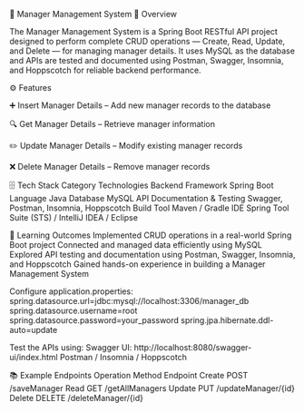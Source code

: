 🌟 Manager Management System
🧩 Overview

The Manager Management System is a Spring Boot RESTful API project designed to perform complete CRUD operations — Create, Read, Update, and Delete — for managing manager details.
It uses MySQL as the database and APIs are tested and documented using Postman, Swagger, Insomnia, and Hoppscotch for reliable backend performance.

⚙️ Features

➕ Insert Manager Details – Add new manager records to the database

🔍 Get Manager Details – Retrieve manager information

✏️ Update Manager Details – Modify existing manager records

❌ Delete Manager Details – Remove manager records

🗄️ Tech Stack
Category	Technologies
Backend Framework	Spring Boot
Language	Java
Database	MySQL
API Documentation & Testing	Swagger, Postman, Insomnia, Hoppscotch
Build Tool	Maven / Gradle
IDE	Spring Tool Suite (STS) / IntelliJ IDEA / Eclipse

🧠 Learning Outcomes
Implemented CRUD operations in a real-world Spring Boot project
Connected and managed data efficiently using MySQL
Explored API testing and documentation using Postman, Swagger, Insomnia, and Hoppscotch
Gained hands-on experience in building a Manager Management System

Configure application.properties:
spring.datasource.url=jdbc:mysql://localhost:3306/manager_db
spring.datasource.username=root
spring.datasource.password=your_password
spring.jpa.hibernate.ddl-auto=update

Test the APIs using:
Swagger UI: http://localhost:8080/swagger-ui/index.html
Postman / Insomnia / Hoppscotch

📚 Example Endpoints
Operation	Method	Endpoint
Create	POST	/saveManager
Read	GET	/getAllManagers
Update	PUT	/updateManager/{id}
Delete	DELETE	/deleteManager/{id}
